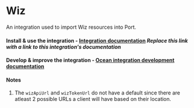 # Wiz

An integration used to import Wiz resources into Port.

#### Install & use the integration - [Integration documentation](https://docs.getport.io/build-your-software-catalog/sync-data-to-catalog/) *Replace this link with a link to this integration's documentation*

#### Develop & improve the integration - [Ocean integration development documentation](https://ocean.getport.io/develop-an-integration/)

#### Notes

1. The `wizApiUrl` and `wizTokenUrl` do not have a default since there are atleast 2 possible URLs a client will have based on their location.